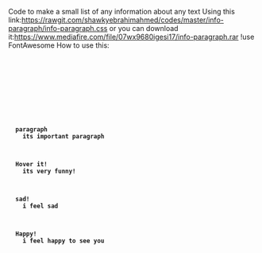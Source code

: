 Code to make a small list of any information about any text
Using this link:https://rawgit.com/shawkyebrahimahmed/codes/master/info-paragraph/info-paragraph.css
or
you can download it:https://www.mediafire.com/file/07wx9680igesi17/info-paragraph.rar
!use FontAwesome
How to use this:
<code>
<!doctype html>
<html>
<head>
<link rel="stylesheet" href="https://use.fontawesome.com/releases/v5.0.13/css/all.css" integrity="sha384-DNOHZ68U8hZfKXOrtjWvjxusGo9WQnrNx2sqG0tfsghAvtVlRW3tvkXWZh58N9jp" crossorigin="anonymous">
<link href='https://rawgit.com/shawkyebrahimahmed/codes/master/info-paragraph/info-paragraph.css' rel='stylesheet'/>
</head>
<body>
<div>
  <b class="show-down-hover bg-color">paragraph
    <span class="show-down"><i class="fas fa-caret-up down-icon"></i>its important paragraph
  </span></b>
</div>
<div>
  <b class="show-up-hover">Hover it!
    <span class="show-up"><i class="fas fa-caret-up up-icon"></i>its very funny!
    </span></b>
</div>
<div>
  <b class="show-down-hover">sad!
    <span class="show-down"><i class="fas fa-caret-up down-icon"></i>i feel sad
    </span></b>
</div>
<div>
  <b class="show-up-hover">Happy!
    <span class="show-up"><i class="fas fa-caret-up up-icon"></i>i feel happy to see you
    </span></b>
</div>
</body>
</html>
</code>
